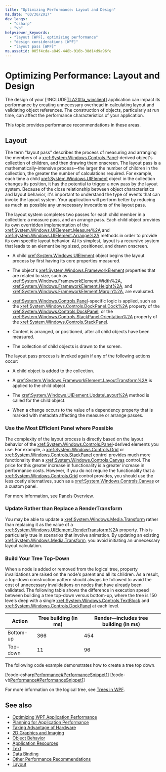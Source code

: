 ```yaml
---
title: "Optimizing Performance: Layout and Design"
ms.date: "03/30/2017"
dev_langs: 
  - "csharp"
  - "vb"
helpviewer_keywords: 
  - "layout [WPF], optimizing performance"
  - "design considerations [WPF]"
  - "layout pass [WPF]"
ms.assetid: 005f4cda-a849-448b-916b-38d14d9a96fe
---
```

# Optimizing Performance: Layout and Design
The design of your [!INCLUDE[TLA2#tla_winclient](../../../../includes/tla2sharptla-winclient-md.md)] application can impact its performance by creating unnecessary overhead in calculating layout and validating object references. The construction of objects, particularly at run time, can affect the performance characteristics of your application.  
  
 This topic provides performance recommendations in these areas.  
  
## Layout  
 The term "layout pass" describes the process of measuring and arranging the members of a <xref:System.Windows.Controls.Panel>-derived object's collection of children, and then drawing them onscreen. The layout pass is a mathematically-intensive process—the larger the number of children in the collection, the greater the number of calculations required. For example, each time a child <xref:System.Windows.UIElement> object in the collection changes its position, it has the potential to trigger a new pass by the layout system. Because of the close relationship between object characteristics and layout behavior, it's important to understand the type of events that can invoke the layout system. Your application will perform better by reducing as much as possible any unnecessary invocations of the layout pass.  
  
 The layout system completes two passes for each child member in a collection: a measure pass, and an arrange pass. Each child object provides its own overridden implementation of the <xref:System.Windows.UIElement.Measure%2A> and <xref:System.Windows.UIElement.Arrange%2A> methods in order to provide its own specific layout behavior. At its simplest, layout is a recursive system that leads to an element being sized, positioned, and drawn onscreen.  
  
-   A child <xref:System.Windows.UIElement> object begins the layout process by first having its core properties measured.  
  
-   The object's <xref:System.Windows.FrameworkElement> properties that are related to size, such as <xref:System.Windows.FrameworkElement.Width%2A>, <xref:System.Windows.FrameworkElement.Height%2A>, and <xref:System.Windows.FrameworkElement.Margin%2A>, are evaluated.  
  
-   <xref:System.Windows.Controls.Panel>-specific logic is applied, such as the <xref:System.Windows.Controls.DockPanel.Dock%2A> property of the <xref:System.Windows.Controls.DockPanel>, or the <xref:System.Windows.Controls.StackPanel.Orientation%2A> property of the <xref:System.Windows.Controls.StackPanel>.  
  
-   Content is arranged, or positioned, after all child objects have been measured.  
  
-   The collection of child objects is drawn to the screen.  
  
 The layout pass process is invoked again if any of the following actions occur:  
  
-   A child object is added to the collection.  
  
-   A <xref:System.Windows.FrameworkElement.LayoutTransform%2A> is applied to the child object.  
  
-   The <xref:System.Windows.UIElement.UpdateLayout%2A> method is called for the child object.  
  
-   When a change occurs to the value of a dependency property that is marked with metadata affecting the measure or arrange passes.  
  
### Use the Most Efficient Panel where Possible  
 The complexity of the layout process is directly based on the layout behavior of the <xref:System.Windows.Controls.Panel>-derived elements you use. For example, a <xref:System.Windows.Controls.Grid> or <xref:System.Windows.Controls.StackPanel> control provides much more functionality than a <xref:System.Windows.Controls.Canvas> control. The price for this greater increase in functionality is a greater increase in performance costs. However, if you do not require the functionality that a <xref:System.Windows.Controls.Grid> control provides, you should use the less costly alternatives, such as a <xref:System.Windows.Controls.Canvas> or a custom panel.  
  
 For more information, see [Panels Overview](../../../../docs/framework/wpf/controls/panels-overview.md).  
  
### Update Rather than Replace a RenderTransform  
 You may be able to update a <xref:System.Windows.Media.Transform> rather than replacing it as the value of a <xref:System.Windows.UIElement.RenderTransform%2A> property. This is particularly true in scenarios that involve animation. By updating an existing <xref:System.Windows.Media.Transform>, you avoid initiating an unnecessary layout calculation.  
  
### Build Your Tree Top-Down  
 When a node is added or removed from the logical tree, property invalidations are raised on the node's parent and all its children. As a result, a top-down construction pattern should always be followed to avoid the cost of unnecessary invalidations on nodes that have already been validated. The following table shows the difference in execution speed between building a tree top-down versus bottom-up, where the tree is 150 levels deep with a single <xref:System.Windows.Controls.TextBlock> and <xref:System.Windows.Controls.DockPanel> at each level.  
  
|**Action**|**Tree building (in ms)**|**Render—includes tree building (in ms)**|  
|----------------|---------------------------------|-------------------------------------------------|  
|Bottom-up|366|454|  
|Top-down|11|96|  
  
 The following code example demonstrates how to create a tree top down.  
  
 [!code-csharp[Performance#PerformanceSnippet1](../../../../samples/snippets/csharp/VS_Snippets_Wpf/Performance/CSharp/Window1.xaml.cs#performancesnippet1)]
 [!code-vb[Performance#PerformanceSnippet1](../../../../samples/snippets/visualbasic/VS_Snippets_Wpf/Performance/visualbasic/window1.xaml.vb#performancesnippet1)]  
  
 For more information on the logical tree, see [Trees in WPF](../../../../docs/framework/wpf/advanced/trees-in-wpf.md).  
  
## See also
- [Optimizing WPF Application Performance](../../../../docs/framework/wpf/advanced/optimizing-wpf-application-performance.md)
- [Planning for Application Performance](../../../../docs/framework/wpf/advanced/planning-for-application-performance.md)
- [Taking Advantage of Hardware](../../../../docs/framework/wpf/advanced/optimizing-performance-taking-advantage-of-hardware.md)
- [2D Graphics and Imaging](../../../../docs/framework/wpf/advanced/optimizing-performance-2d-graphics-and-imaging.md)
- [Object Behavior](../../../../docs/framework/wpf/advanced/optimizing-performance-object-behavior.md)
- [Application Resources](../../../../docs/framework/wpf/advanced/optimizing-performance-application-resources.md)
- [Text](../../../../docs/framework/wpf/advanced/optimizing-performance-text.md)
- [Data Binding](../../../../docs/framework/wpf/advanced/optimizing-performance-data-binding.md)
- [Other Performance Recommendations](../../../../docs/framework/wpf/advanced/optimizing-performance-other-recommendations.md)
- [Layout](../../../../docs/framework/wpf/advanced/layout.md)

